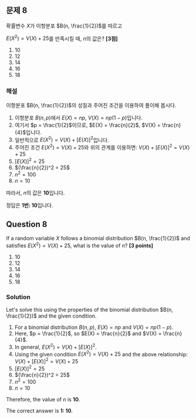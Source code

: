 
## 문제 8
확률변수 $X$가 이항분포 $B(n, \frac{1}{2})$를 따르고

$E(X^2)=V(X)+25$를 만족시킬 때, $n$의 값은? **[3점]**

1. 10
2. 12
3. 14
4. 16
5. 18

### 해설
이항분포 $B(n, \frac{1}{2})$의 성질과 주어진 조건을 이용하여 풀이해 봅시다.

1. 이항분포 $B(n, p)$에서 $E(X) = np$, $V(X) = np(1-p)$입니다.
2. 여기서 $p = \frac{1}{2}$이므로, $E(X) = \frac{n}{2}$, $V(X) = \frac{n}{4}$입니다.
3. 일반적으로 $E(X^2) = V(X) + [E(X)]^2$입니다.
4. 주어진 조건 $E(X^2) = V(X) + 25$와 위의 관계를 이용하면:
   $V(X) + [E(X)]^2 = V(X) + 25$
5. $[E(X)]^2 = 25$
6. $(\frac{n}{2})^2 = 25$
7. $n^2 = 100$
8. $n = 10$

따라서, $n$의 값은 **10**입니다.

정답은 **1번: 10**입니다.

## Question 8
If a random variable $X$ follows a binomial distribution $B(n, \frac{1}{2})$ and satisfies $E(X^2)=V(X)+25$, what is the value of $n$? **[3 points]**

1. 10
2. 12
3. 14
4. 16
5. 18

### Solution
Let's solve this using the properties of the binomial distribution $B(n, \frac{1}{2})$ and the given condition.

1. For a binomial distribution $B(n, p)$, $E(X) = np$ and $V(X) = np(1-p)$.
2. Here, $p = \frac{1}{2}$, so $E(X) = \frac{n}{2}$ and $V(X) = \frac{n}{4}$.
3. In general, $E(X^2) = V(X) + [E(X)]^2$.
4. Using the given condition $E(X^2) = V(X) + 25$ and the above relationship:
   $V(X) + [E(X)]^2 = V(X) + 25$
5. $[E(X)]^2 = 25$
6. $(\frac{n}{2})^2 = 25$
7. $n^2 = 100$
8. $n = 10$

Therefore, the value of $n$ is **10**.

The correct answer is **1: 10**.